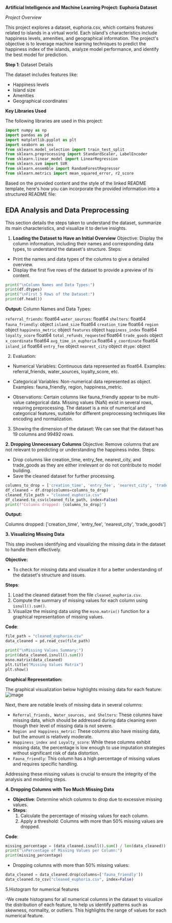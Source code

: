**Artificial Intelligence and Machine Learning Project: Euphoria Dataset**

*Project Overview*

This project explores a dataset, euphoria.csv, which contains features related to islands in a virtual world. Each island's characteristics include happiness levels, amenities, and geographical information. The project's objective is to leverage machine learning techniques to predict the happiness index of the islands, analyze model performance, and identify the best model for prediction.

**Step 1**: Dataset Details

The dataset includes features like:
- Happiness levels
- Island size
- Amenities
- Geographical coordinates

**Key Libraries Used**

The following libraries are used in this project:

```python
import numpy as np
import pandas as pd
import matplotlib.pyplot as plt
import seaborn as sns
from sklearn.model_selection import train_test_split
from sklearn.preprocessing import StandardScaler, LabelEncoder
from sklearn.linear_model import LinearRegression
from sklearn.svm import SVR
from sklearn.ensemble import RandomForestRegressor
from sklearn.metrics import mean_squared_error, r2_score
```


Based on the provided content and the style of the linked README template, here's how you can incorporate the provided information into a structured README file:

## EDA Analysis and Data Preprocessing

This section details the steps taken to understand the dataset, summarize its main characteristics, and visualize it to derive insights.

1. **Loading the Dataset to Have an Initial Overview**
Objective: Display the column information, including their names and corresponding data types, to understand the dataset's structure.
Steps:
- Print the names and data types of the columns to give a detailed overview.
- Display the first five rows of the dataset to provide a preview of its content.

```python
print("\nColumn Names and Data Types:")
print(df.dtypes)
print("\nFirst 5 Rows of the Dataset:")
print(df.head())
```

**Output:**
Column Names and Data Types:

`referral_friends`: float64
`water_sources`: float64
`shelters`: float64
`fauna_friendly`: object
`island_size`                float64
`creation_time`              float64
`region`                      object
`happiness_metric`            object
`features`                    object
`happiness_index`            float64
`loyalty_score`              float64
`total_refunds_requested`    float64
`trade_goods`                 object
`x_coordinate`               float64
`avg_time_in_euphoria`       float64
`y_coordinate`               float64
`island_id`                  float64
`entry_fee`                   object
`nearest_city`                object
`dtype`: object

2. Evaluation:

- Numerical Variables:
Continuous data represented as float64.
Examples: referral_friends, water_sources, loyalty_score, etc.

- Categorical Variables:
Non-numerical data represented as object.
Examples: fauna_friendly, region, happiness_metric.

- Observations:
Certain columns like fauna_friendly appear to be multi-value categorical data.
Missing values (NaN) exist in several rows, requiring preprocessing.
The dataset is a mix of numerical and categorical features, suitable for different preprocessing techniques like encoding and normalization.

3. Showing the dimension of the dataset: We can see that the dataset has 19 columns and 99492 rows.

**2. Dropping Unnecessary Columns**
Objective: Remove columns that are not relevant to predicting or understanding the happiness index.
Steps:
- Drop columns like creation_time, entry_fee, nearest_city, and trade_goods as they are either irrelevant or do not contribute to model building.
- Save the cleaned dataset for further processing.
```python
columns_to_drop = ['creation_time', 'entry_fee', 'nearest_city', 'trade_goods']
df_cleaned = df.drop(columns=columns_to_drop)
cleaned_file_path = "cleaned_euphoria.csv"
df_cleaned.to_csv(cleaned_file_path, index=False)
print(f"Columns dropped: {columns_to_drop}")
```
**Output:**

Columns dropped: ['creation_time', 'entry_fee', 'nearest_city', 'trade_goods']

**3. Visualizing Missing Data**

This step involves identifying and visualizing the missing data in the dataset to handle them effectively.

**Objective:**
- To check for missing data and visualize it for a better understanding of the dataset's structure and issues.

**Steps**:
1. Load the cleaned dataset from the file `cleaned_euphoria.csv`.
2. Compute the summary of missing values for each column using `isnull().sum()`.
3. Visualize the missing data using the `msno.matrix()` function for a graphical representation of missing values.

**Code**:
```python
file_path = "cleaned_euphoria.csv"
data_cleaned = pd.read_csv(file_path)

print("\nMissing Values Summary:")
print(data_cleaned.isnull().sum())
msno.matrix(data_cleaned)
plt.title("Missing Values Matrix")
plt.show()
```

**Graphical Representation:**

The graphical visualization below highlights missing data for each feature:
![image](https://github.com/user-attachments/assets/b7aa3fe4-bf2e-4b05-89ea-b454b1002b2f)

Next, there are notable levels of missing data in several columns:

- `Referral_friends, Water_sources, and Shelters`: These columns have missing data, which should be addressed during data cleaning even though their level of missing data is not severe.
- `Region and Happiness_metric`: These columns also have missing data, but the amount is relatively moderate.
- `Happiness_index and Loyalty_score`: While these columns exhibit missing data, the percentage is low enough to use imputation strategies without significant risk of data distortion.
- `Fauna_friendly`: This column has a high percentage of missing values and requires specific handling.

Addressing these missing values is crucial to ensure the integrity of the analysis and modeling steps.


**4. Dropping Columns with Too Much Missing Data**

- **Objective**: Determine which columns to drop due to excessive missing values.
- **Steps**:
  1. Calculate the percentage of missing values for each column.
  2. Apply a threshold: Columns with more than 50% missing values are dropped.

**Code**:
```python
missing_percentage = (data_cleaned.isnull().sum() / len(data_cleaned)) * 100
print("\nPercentage of Missing Values per Column:")
print(missing_percentage)
```

- Dropping columns with more than 50% missing values:
```python
data_cleaned = data_cleaned.drop(columns=['fauna_friendly'])
data_cleaned.to_csv("cleaned_euphoria.csv", index=False)
```
5.Histogram for numerical features

-We create histograms for all numerical columns in the dataset to visualize the distribution of each feature, to help us identify patterns such as skewness, normality, or outliers. This highlights the range of values for each numerical feature.

